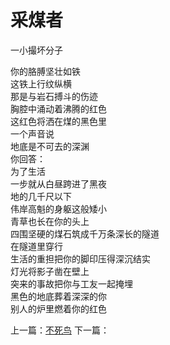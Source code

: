 # 采煤者
一小撮坏分子

你的胳膊坚壮如铁\
这铁上行纹纵横\
那是与岩石搏斗的伤迹\
胸腔中涌动着沸腾的红色\
这红色将洒在煤的黑色里\
一个声音说\
地底是不可去的深渊\
你回答：\
为了生活\
一步就从白昼跨进了黑夜\
地的几千尺以下\
伟岸高魁的身躯这般矮小\
青草也长在你的头上\
四围坚硬的煤石筑成千万条深长的隧道\
在隧道里穿行\
生活的重担把你的脚印压得深沉结实\
灯光将影子凿在壁上\
突来的事故把你与工友一起掩埋\
黑色的地底葬着深深的你\
别人的炉里燃着你的红色


上一篇：[不死鸟](a0ec62d06f2640b2a028916d21a98b94.md)  下一篇：[](43f8b6496a834453b2f863c74343920f.md)
